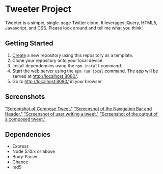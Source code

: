 # Tweeter Project

Tweeter is a simple, single-page Twitter clone. It leverages jQuery, HTML5, Javascript, and CSS. Please look around and tell me what you think!


## Getting Started

1. [Create](https://docs.github.com/en/repositories/creating-and-managing-repositories/creating-a-repository-from-a-template) a new repository using this repository as a template.
2. Clone your repository onto your local device.
3. Install dependencies using the `npm install` command.
3. Start the web server using the `npm run local` command. The app will be served at <http://localhost:8080/>.
4. Go to <http://localhost:8080/> in your browser.

## Screenshots
["Screenshot of Compose Tweet."](https://github.com/stephsteph123/tweeter/blob/master/docs/composeTweet.png)
["Screenshot of the Navigation Bar and Header."](https://github.com/stephsteph123/tweeter/blob/master/docs/navBarAndHeader.png)
["Screenshot of user writing a tweet."](https://github.com/stephsteph123/tweeter/blob/master/docs/composeTweetExample.png)
["Screenshot of the output of a composed tweet."](https://github.com/stephsteph123/tweeter/blob/master/docs/composeTweetOutput.png)

## Dependencies

- Express
- Node 5.10.x or above
- Body-Parser
- Chance
- md5

